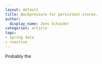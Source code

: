 ```yaml
---
layout: default
title: Backpressure for persistent stores.
author:
  display_name: Jens Schauder
categories: article
tags:
- spring data
- reactive
---
```


Probably the 

